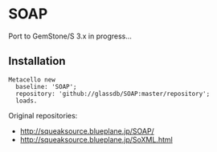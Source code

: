 SOAP
====

Port to GemStone/S 3.x in progress...

## Installation

```Smalltalk
Metacello new
  baseline: 'SOAP';
  repository: 'github://glassdb/SOAP:master/repository';
  loads.
```

Original repositories: 

*  http://squeaksource.blueplane.jp/SOAP/
*  http://squeaksource.blueplane.jp/SoXML.html
